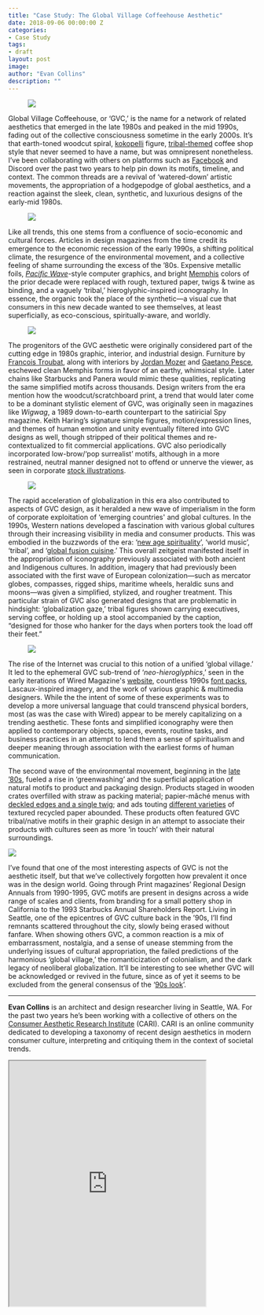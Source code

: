 ```yaml
---
title: "Case Study: The Global Village Coffeehouse Aesthetic"
date: 2018-09-06 00:00:00 Z
categories:
- Case Study
tags:
- draft
layout: post
image:
author: "Evan Collins"
description: ""
---
```


<figure>
  <img src="https://d2w9rnfcy7mm78.cloudfront.net/2653167/large_b68b2dc61b33d30884e6f8da75606f0d.jpg" />
</figure>

Global Village Coffeehouse, or ‘GVC,’ is the name for a network of related aesthetics that emerged in the late 1980s and peaked in the mid 1990s, fading out of the collective consciousness sometime in the early 2000s. It’s that earth-toned woodcut spiral, [kokopelli](https://www.are.na/block/2653447) figure, [tribal-themed](https://www.are.na/block/2009091) coffee shop style that never seemed to have a name, but was omnipresent nonetheless. I’ve been collaborating with others on platforms such as [Facebook](https://www.facebook.com/groups/288047698281354/) and Discord over the past two years to help pin down its motifs, timeline, and context. The common threads are a revival of ‘watered-down’ artistic movements, the appropriation of a hodgepodge of global aesthetics, and a reaction against the sleek, clean, synthetic, and luxurious designs of the early-mid 1980s.

<figure>
  <img src="https://d2w9rnfcy7mm78.cloudfront.net/1986629/large_50c01e148ac975ea7c542d2701154017.png" />
</figure>


Like all trends, this one stems from a confluence of socio-economic and cultural forces. Articles in design magazines from the time credit its emergence to the economic recession of the early 1990s, a shifting political climate, the resurgence of the environmental movement, and a collective feeling of shame surrounding the excess of the ’80s. Expensive metallic foils, [_Pacific Wave_](https://www.are.na/evan-collins-1522646491/pacific-wave-early-cyber)-style computer graphics, and bright [Memphis](https://www.are.na/block/2653455) colors of the prior decade were replaced with rough, textured paper, twigs & twine as binding, and a vaguely ‘tribal,’ hieroglyphic-inspired iconography. In essence, the organic took the place of the synthetic—a visual cue that consumers in this new decade wanted to see themselves, at least superficially, as eco-conscious, spiritually-aware, and worldly.


<figure>
  <img src="https://d2w9rnfcy7mm78.cloudfront.net/2549741/large_06e9f9358bcca8735c8e36b55906cc14.jpg" />
</figure>

The progenitors of the GVC aesthetic were originally considered part of the cutting edge in 1980s graphic, interior, and industrial design. Furniture by [Francois Troubat](https://www.france-art-realisation.com/artists_createurs/troubat_mobilier/francois_troubat.php), along with interiors by [Jordan Mozer](http://www.jordanmozer.com/) and [Gaetano Pesce](https://en.wikipedia.org/wiki/Gaetano_Pesce), eschewed clean Memphis forms in favor of an earthy, whimsical style. Later chains like Starbucks and Panera would mimic these qualities, replicating the same simplified motifs across thousands. Design writers from the era mention how the woodcut/scratchboard print, a trend that would later come to be a dominant stylistic element of GVC, was originally seen in magazines like _Wigwag_, a 1989 down-to-earth counterpart to the satiricial Spy magazine. Keith Haring’s signature simple figures, motion/expression lines, and themes of human emotion and unity eventually filtered into GVC designs as well, though stripped of their political themes and re-contextualized to fit commercial applications. GVC also periodically incorporated low-brow/‘pop surrealist’ motifs, although in a more restrained, neutral manner designed not to offend or unnerve the viewer, as seen in corporate [stock illustrations](https://www.are.na/block/2653373).

<figure>
  <img src="https://d2w9rnfcy7mm78.cloudfront.net/2661079/original_d17394c2094d56ea89ef83906e76eaac.jpg" />
</figure>

The rapid acceleration of globalization in this era also contributed to aspects of GVC design, as it heralded a new wave of imperialism in the form of corporate exploitation of ‘emerging countries' and global cultures. In the 1990s, Western nations developed a fascination with various global cultures through their increasing visibility in media and consumer products. This was embodied in the buzzwords of the era: ‘[new age spirituality](https://www.are.na/block/2652845)’, ‘world music’, ‘tribal’, and ‘[global fusion cuisine](https://www.are.na/block/2652527).’ This overall zeitgeist manifested itself in the appropriation of iconography previously associated with both ancient and Indigenous cultures. In addition, imagery that had previously been associated with the first wave of European colonization—such as mercator globes, compasses, rigged ships, maritime wheels, heraldic suns and moons—was given a simplified, stylized, and rougher treatment. This particular strain of GVC also generated designs that are problematic in hindsight: ‘globalization gaze,’ tribal figures shown carrying executives, serving coffee, or holding up a stool accompanied by the caption, “designed for those who hanker for the days when porters took the load off their feet.”    


<figure>
  <img src="https://d2w9rnfcy7mm78.cloudfront.net/2661051/original_53759fe9a7d6e48e61ff9da4e3de6ead.jpg" />
</figure>

The rise of the Internet was crucial to this notion of a unified ‘global village.’ It led to the ephemeral GVC sub-trend of ‘_neo-hieroglyphics_,’ seen in the early iterations of Wired Magazine's [website](https://www.are.na/block/2646210), countless 1990s [font packs](https://www.myfonts.com/fonts/synfonts/mondo-kaizen/mondo-kaizen/), Lascaux-inspired imagery, and the work of various graphic & multimedia designers. While the the intent of some of these experiments was to develop a more universal language that could transcend physical borders, most (as was the case with Wired) appear to be merely capitalizing on a trending aesthetic. These fonts and simplified iconography were then applied to contemporary objects, spaces, events, routine tasks, and business practices in an attempt to lend them a sense of spiritualism and deeper meaning through association with the earliest forms of human communication.

The second wave of the environmental movement, beginning in the [late ’80s](https://www.retroreport.org/video/the-fight-to-save-the-amazon/), fueled a rise in ‘greenwashing’ and the superficial application of natural motifs to product and packaging design. Products staged in wooden crates overfilled with straw as packing material; papier-mâché menus with [deckled edges and a single twig](https://www.are.na/block/2652502); and ads touting [different varieties](https://www.are.na/block/2653105) of textured recycled paper abounded. These products often featured GVC tribal/native motifs in their graphic design in an attempt to associate their products with cultures seen as more ‘in touch’ with their natural surroundings.

<img src="https://d2w9rnfcy7mm78.cloudfront.net/2653001/large_05aff24310866457caaa6a131fa7ac09.png" />

I’ve found that one of the most interesting aspects of GVC is not the aesthetic itself, but that we’ve collectively forgotten how prevalent it once was in the design world. Going through Print magazines’ Regional Design Annuals from 1990-1995, GVC motifs are present in designs across a wide range of scales and clients, from branding for a small pottery shop in California to the 1993 Starbucks Annual Shareholders Report. Living in Seattle, one of the epicentres of GVC culture back in the ’90s, I’ll find remnants scattered throughout the city, slowly being erased without fanfare. When showing others GVC, a common reaction is a mix of embarrassment, nostalgia, and a sense of unease stemming from the underlying issues of cultural appropriation, the failed predictions of the harmonious ‘global village,’ the romanticization of colonialism, and the dark legacy of neoliberal globalization. It’ll be interesting to see whether GVC will be acknowledged or revived in the future, since as of yet it seems to be excluded from the general consensus of the ‘[90s look](https://www.google.com/search?q=90s+graphics&safe=active&rlz=1C1CHBF_enUS789US789&source=lnms&tbm=isch&sa=X&ved=0ahUKEwjIm6fg9vTcAhWD0J8KHSb3CJAQ_AUICigB&biw=1920&bih=974)’.

---
**Evan Collins** is an architect and design researcher living in Seattle, WA. For the past two years he’s been working with a collective of others on the [Consumer Aesthetic Research Institute](https://issuu.com/evancollins/docs/cari_presentation_-_july_2018_-_fin) (CARI). CARI is an online community dedicated to developing a taxonomy of recent design aesthetics in modern consumer culture, interpreting and critiquing them in the context of societal trends.

<iframe class="arena-iframe" width="400" height="500" src="https://www.are.na/evan-collins-1522646491/global-village-coffeehouse"></iframe>
